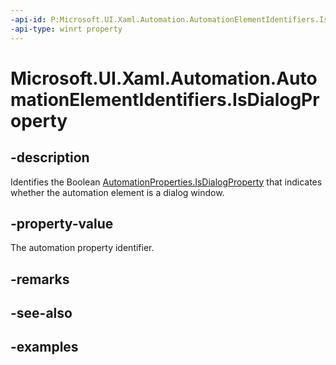 ```yaml
---
-api-id: P:Microsoft.UI.Xaml.Automation.AutomationElementIdentifiers.IsDialogProperty
-api-type: winrt property
---
```


<!-- Property syntax.
public AutomationProperty IsDialogProperty { get; }
-->

# Microsoft.UI.Xaml.Automation.AutomationElementIdentifiers.IsDialogProperty

## -description

Identifies the Boolean [AutomationProperties.IsDialogProperty](automationproperties_isdialogproperty.md) that indicates whether the automation element is a dialog window.

## -property-value

The automation property identifier.

## -remarks

## -see-also

## -examples

